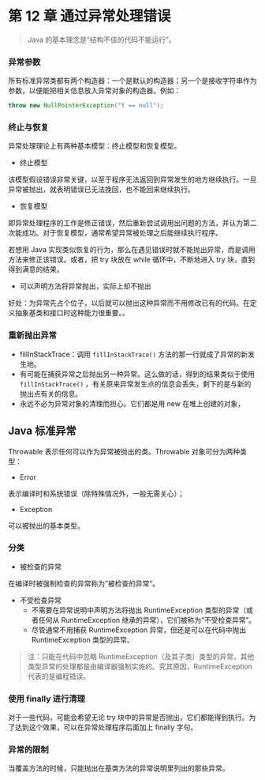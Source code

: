 # 第 12 章  通过异常处理错误

> Java 的基本理念是“结构不佳的代码不能运行”。

###  异常参数

所有标准异常类都有两个构造器：一个是默认的构造器；另一个是接收字符串作为参数，以便能把相关信息放入异常对象的构造器。例如：

```java
throw new NullPointerException("t == null");
```

###  终止与恢复

异常处理理论上有两种基本模型：终止模型和恢复模型。

- 终止模型

该模型假设错误非常关键，以至于程序无法返回到异常发生的地方继续执行。一旦异常被抛出，就表明错误已无法挽回，也不能回来继续执行。

- 恢复模型

即异常处理程序的工作是修正错误，然后重新尝试调用出问题的方法，并认为第二次能成功。对于恢复模型，通常希望异常被处理之后能继续执行程序。

若想用 Java 实现类似恢复的行为，那么在遇见错误时就不能抛出异常，而是调用方法来修正该错误。或者，把 try  块放在 while 循环中，不断地进入 try 块，直到得到满意的结果。

- 可以声明方法将异常抛出，实际上却不抛出

好处：为异常先占个位子，以后就可以抛出这种异常而不用修改已有的代码。在定义抽象基类和接口时这种能力很重要。。

###  重新抛出异常

- fillInStackTrace：调用 `fillInStackTrace()` 方法的那一行就成了异常的新发生地。
- 有可能在捕获异常之后抛出另一种异常。这么做的话，得到的结果类似于使用 `fillInStackTrace()` ，有关原来异常发生点的信息会丢失，剩下的是与新的抛出点有关的信息。
- 永远不必为异常对象的清理而担心。它们都是用 new 在堆上创建的对象，

##  Java 标准异常

Throwable 表示任何可以作为异常被抛出的类。Throwable 对象可分为两种类型：

- Error

表示编译时和系统错误（除特殊情况外，一般无需关心）；

- Exception

可以被抛出的基本类型。

###  分类

- 被检查的异常

在编译时被强制检查的异常称为”被检查的异常“。

- 不受检查异常
  - 不需要在异常说明中声明方法将抛出 RuntimeException 类型的异常（或者任何从 RuntimeException 继承的异常），它们被称为“不受检查异常”。
  - 尽管通常不用捕获 RuntimeException 异常，但还是可以在代码中抛出 RuntimeException 类型的异常。

> 注：只能在代码中忽略 RuntimeException（及其子类）类型的异常，其他类型异常的处理都是由编译器强制实施的。究其原因，RuntimeException 代表的是编程错误。

###  使用 finally 进行清理

对于一些代码，可能会希望无论 try 块中的异常是否抛出，它们都能得到执行。为了达到这个效果，可以在异常处理程序后面加上 finally 字句。

###  异常的限制

当覆盖方法的时候，只能抛出在基类方法的异常说明里列出的那些异常。